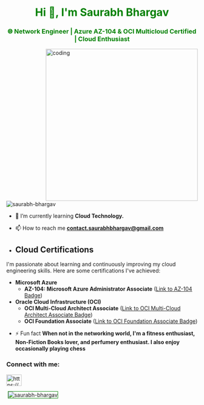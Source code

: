 
<h1 align="center" style="color: green;">Hi 👋, I'm Saurabh Bhargav</h1>
<h3 align="center" style="color: green;">🌐 Network Engineer | Azure AZ-104 & OCI Multicloud Certified | Cloud Enthusiast</h3>

<img align="right" alt="coding" width="400" src="https://imgs.search.brave.com/anZTw2BtVEq7AsJFklS0eBsJWxsly1QmVDaMruYS25I/rs:fit:860:0:0/g:ce/aHR0cHM6Ly9kdGxp/dmUuczMuYXAtc291/dGgtMS5hbWF6b25h/d3MuY29tLzE1OTUz/L0RUX0cxMl9OZXR3/b3JrLV8tQ29tbXVu/aWNhdGlvbi1Bbmlt/YXRlZC1HSUYtSWNv/bi1QYWNrLTIuZ2lm.gif">

<p align="left"> <img src="https://komarev.com/ghpvc/?username=saurabh-bhargav&label=Profile%20views&color=green&style=flat" alt="saurabh-bhargav" /> </p>

- 🌱 I’m currently learning **Cloud Technology.**
  
- 📫 How to reach me **contact.saurabhbhargav@gmail.com**
  
- ## Cloud Certifications
I'm passionate about learning and continuously improving my cloud engineering skills. Here are some certifications I've achieved:

* **Microsoft Azure**
    * **AZ-104: Microsoft Azure Administrator Associate** ([Link to AZ-104 Badge](https://learn.microsoft.com/en-us/users/saurabhbhargav-1800/credentials/205ed09c112e1c17?ref=https%3A%2F%2Fwww.linkedin.com%2F))
* **Oracle Cloud Infrastructure (OCI)**
    * **OCI Multi-Cloud Architect Associate** ([Link to OCI Multi-Cloud Architect Associate Badge](https://catalog-education.oracle.com/pls/certview/sharebadge?id=2B8FC7E5B2F13FADBA02B11DE7167BC30A0414D24D0DCD284407D4C8AD2DD8FE))
    * **OCI Foundation Associate** ([Link to OCI Foundation Associate Badge](https://catalog-education.oracle.com/pls/certview/sharebadge?id=E9AF0C6C97E6DD7FC7CA32E78B123E56D2CA6334198344858D8B7CFAE5BC7F52))

- ⚡ Fun fact **When not in the networking world, I'm a fitness enthusiast, Non-Fiction Books lover, and perfumery enthusiast. I also enjoy occasionally playing chess**

<h3 align="left">Connect with me:</h3>
<p align="left">
<a href="https://www.linkedin.com/in/saurabh-bhargav" target="blank"><img align="center" src="https://raw.githubusercontent.com/rahuldkjain/github-profile-readme-generator/master/src/images/icons/Social/linked-in-alt.svg" alt="https://www.linkedin.com/in/saurabh-bhargav" height="30" width="40" /></a>
</p>

<p>&nbsp;<img align="center" src="https://github-readme-stats.vercel.app/api?username=saurabh-bhargav&show_icons=true&locale=en" alt="saurabh-bhargav" style="border: 1px solid green;" /></p>
